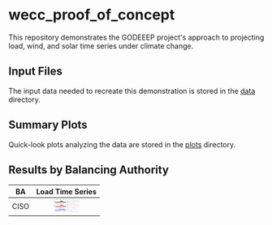 # wecc_proof_of_concept
This repository demonstrates the GODEEEP project's approach to projecting load, wind, and solar time series under 
climate change.

## Input Files
The input data needed to recreate this demonstration is stored in the [data](data/) directory.

## Summary Plots
Quick-look plots analyzing the data are stored in the [plots](plots/) directory.

## Results by Balancing Authority 
>
| BA | Load Time Series |
| :-: | :-: |
| CISO  | <img src="plots/CISO_Load.png" width="50">  |
